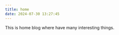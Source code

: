 ```yaml
---
title: home
date: 2024-07-30 13:27:45
---
```


This is home blog where have many interesting things.